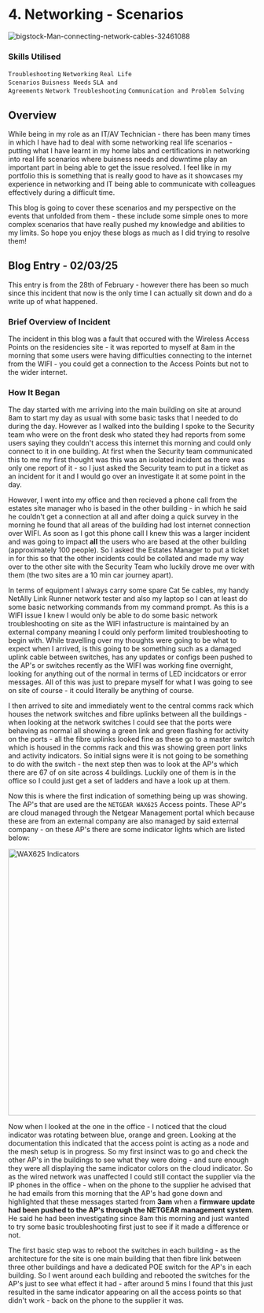 # 4. Networking - Scenarios

![bigstock-Man-connecting-network-cables-32461088](https://github.com/user-attachments/assets/758e3f9e-ef65-4b8e-9b26-b7ecdc2c3ead)


### Skills Utilised

<code>Troubleshooting</code> <code>Networking</code> <code>Real Life Scenarios</code> <code>Buisness Needs</code> <code>SLA and Agreements</code> <code>Network Troubleshooting</code> <code>Communication and Problem Solving</code>

## Overview

While being in my role as an IT/AV Technician - there has been many times in which I have had to deal with some networking real life scenarios - putting what I have learnt in my home labs and certifications in networking into real life scenarios where buisness needs and downtime play an important part in being able to get the issue resolved. I feel like in my portfolio this is something that is really good to have as it showcases my experience in networking and IT being able to communicate with colleagues effectively during a difficult time.

This blog is going to cover these scenarios and my perspective on the events that unfolded from them - these include some simple ones to more complex scenarios that have really pushed my knowledge and abilities to my limits. So hope you enjoy these blogs as much as I did trying to resolve them!

## Blog Entry - 02/03/25

This entry is from the 28th of February - however there has been so much since this incident that now is the only time I can actually sit down and do a write up of what happened.

### Brief Overview of Incident

The incident in this blog was a fault that occured with the Wireless Access Points on the residencies site - it was reported to myself at 8am in the morning that some users were having difficulties connecting to the internet from the WIFI - you could get a connection to the Access Points but not to the wider internet. 

### How It Began

The day started with me arriving into the main building on site at around 8am to start my day as usual with some basic tasks that I needed to do during the day. However as I walked into the building I spoke to the Security team who were on the front desk who stated they had reports from some users saying they couldn't access this internet this morning and could only connect to it in one building. At first when the Security team communicated this to me my first thought was this was an isolated incident as there was only one report of it - so I just asked the Security team to put in a ticket as an incident for it and I would go over an investigate it at some point in the day. 

However, I went into my office and then recieved a phone call from the estates site manager who is based in the other building - in which he said he couldn't get a connection at all and after doing a quick survey in the morning he found that all areas of the building had lost internet connection over WIFI. As soon as I got this phone call I knew this was a larger incident and was going to impact **all** the users who are based at the other building (approximately 100 people). So I asked the Estates Manager to put a ticket in for this so that the other incidents could be collated and made my way over to the other site with the Security Team who luckily drove me over with them (the two sites are a 10 min car journey apart). 

In terms of equipment I always carry some spare Cat 5e cables, my handy NetAlly Link Runner network tester and also my laptop so I can at least do some basic networking commands from my command prompt. As this is a WIFI issue I knew I would only be able to do some basic network troubleshooting on site as the WIFI infastructure is maintained by an external company meaning I could only perform limited troubleshooting to begin with. While travelling over my thoughts were going to be what to expect when I arrived, is this going to be something such as a damaged uplink cable between switches, has any updates or configs been pushed to the AP's or switches recently as the WIFI was working fine overnight, looking for anything out of the normal in terms of LED incidcators or error messages. All of this was just to prepare myself for what I was going to see on site of course - it could literally be anything of course.

I then arrived to site and immediately went to the central comms rack which houses the network switches and fibre uplinks between all the buildings - when looking at the network switches I could see that the ports were behaving as normal all showing a green link and green flashing for activity on the ports - all the fibre uplinks looked fine as these go to a master switch which is housed in the comms rack and this was showing green port links and activity indicators. So initial signs were it is not going to be something to do with the switch - the next step then was to look at the AP's which there are 67 of on site across 4 buildings. Luckily one of them is in the office so I could just get a set of ladders and have a look up at them. 

Now this is where the first indication of something being up was showing. The AP's that are used are the <code>NETGEAR WAX625</code> Access points. These AP's are cloud managed through the Netgear Management portal which because these are from an external company are also managed by said external company - on these AP's there are some indiicator lights which are listed below:

<img width="543" alt="WAX625 Indicators " src="https://github.com/user-attachments/assets/3a27d79e-9ed0-4ca7-8cdc-1ab660213506" />

Now when I looked at the one in the office - I noticed that the cloud indicator was rotating between blue, orange and green. Looking at the documentation this indicated that the access point is acting as a node and the mesh setup is in progress. So my first insinct was to go and check the other AP's in the buildings to see what they were doing - and sure enough they were all displaying the same indicator colors on the cloud indicator. So as the wired network was unaffected I could still contact the supplier via the IP phones in the office - when on the phone to the supplier he advised that he had emails from this morning that the AP's had gone down and highlighted that these messages started from **3am** when a **firmware update had been pushed to the AP's through the NETGEAR management system**. He said he had been investigating since 8am this morning and just wanted to try some basic troubleshooting first just to see if it made a difference or not.

The first basic step was to reboot the switches in each building - as the architecture for the site is one main building that then fibre link between three other buildings and have a dedicated POE switch for the AP's in each building. So I went around each building and rebooted the switches for the AP's just to see what effect it had - after around 5 mins I found that this just resulted in the same indicator appearing on all the access points so that didn't work - back on the phone to the supplier it was.




